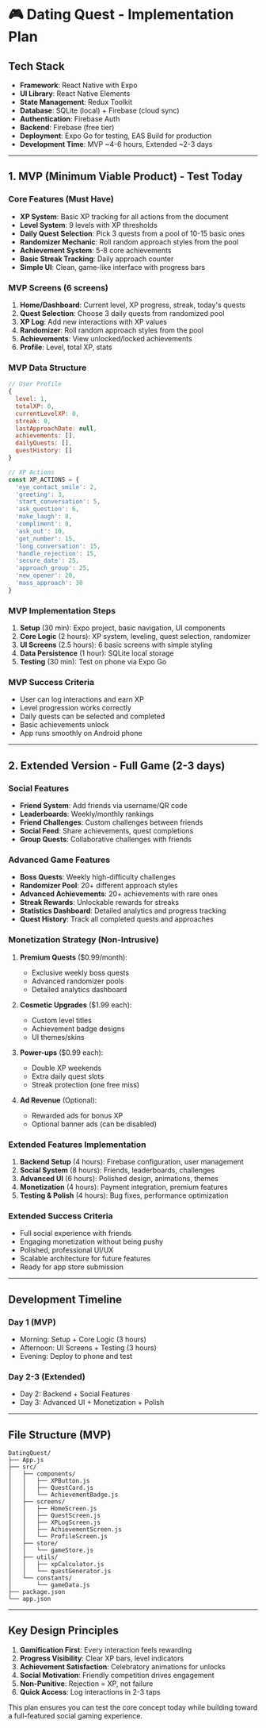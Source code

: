 # 🎮 Dating Quest - Implementation Plan

## Tech Stack
- **Framework**: React Native with Expo
- **UI Library**: React Native Elements
- **State Management**: Redux Toolkit
- **Database**: SQLite (local) + Firebase (cloud sync)
- **Authentication**: Firebase Auth
- **Backend**: Firebase (free tier)
- **Deployment**: Expo Go for testing, EAS Build for production
- **Development Time**: MVP ~4-6 hours, Extended ~2-3 days

---

## 1. MVP (Minimum Viable Product) - Test Today

### Core Features (Must Have)
- **XP System**: Basic XP tracking for all actions from the document
- **Level System**: 9 levels with XP thresholds
- **Daily Quest Selection**: Pick 3 quests from a pool of 10-15 basic ones
- **Randomizer Mechanic**: Roll random approach styles from the pool
- **Achievement System**: 5-8 core achievements
- **Basic Streak Tracking**: Daily approach counter
- **Simple UI**: Clean, game-like interface with progress bars

### MVP Screens (6 screens)
1. **Home/Dashboard**: Current level, XP progress, streak, today's quests
2. **Quest Selection**: Choose 3 daily quests from randomized pool
3. **XP Log**: Add new interactions with XP values
4. **Randomizer**: Roll random approach styles from the pool
5. **Achievements**: View unlocked/locked achievements
6. **Profile**: Level, total XP, stats

### MVP Data Structure
```javascript
// User Profile
{
  level: 1,
  totalXP: 0,
  currentLevelXP: 0,
  streak: 0,
  lastApproachDate: null,
  achievements: [],
  dailyQuests: [],
  questHistory: []
}

// XP Actions
const XP_ACTIONS = {
  'eye_contact_smile': 2,
  'greeting': 3,
  'start_conversation': 5,
  'ask_question': 6,
  'make_laugh': 8,
  'compliment': 8,
  'ask_out': 10,
  'get_number': 15,
  'long_conversation': 15,
  'handle_rejection': 15,
  'secure_date': 25,
  'approach_group': 25,
  'new_opener': 20,
  'mass_approach': 30
}
```

### MVP Implementation Steps
1. **Setup** (30 min): Expo project, basic navigation, UI components
2. **Core Logic** (2 hours): XP system, leveling, quest selection, randomizer
3. **UI Screens** (2.5 hours): 6 basic screens with simple styling
4. **Data Persistence** (1 hour): SQLite local storage
5. **Testing** (30 min): Test on phone via Expo Go

### MVP Success Criteria
- User can log interactions and earn XP
- Level progression works correctly
- Daily quests can be selected and completed
- Basic achievements unlock
- App runs smoothly on Android phone

---

## 2. Extended Version - Full Game (2-3 days)

### Social Features
- **Friend System**: Add friends via username/QR code
- **Leaderboards**: Weekly/monthly rankings
- **Friend Challenges**: Custom challenges between friends
- **Social Feed**: Share achievements, quest completions
- **Group Quests**: Collaborative challenges with friends

### Advanced Game Features
- **Boss Quests**: Weekly high-difficulty challenges
- **Randomizer Pool**: 20+ different approach styles
- **Advanced Achievements**: 20+ achievements with rare ones
- **Streak Rewards**: Unlockable rewards for streaks
- **Statistics Dashboard**: Detailed analytics and progress tracking
- **Quest History**: Track all completed quests and approaches

### Monetization Strategy (Non-Intrusive)
1. **Premium Quests** ($0.99/month):
   - Exclusive weekly boss quests
   - Advanced randomizer pools
   - Detailed analytics dashboard

2. **Cosmetic Upgrades** ($1.99 each):
   - Custom level titles
   - Achievement badge designs
   - UI themes/skins

3. **Power-ups** ($0.99 each):
   - Double XP weekends
   - Extra daily quest slots
   - Streak protection (one free miss)

4. **Ad Revenue** (Optional):
   - Rewarded ads for bonus XP
   - Optional banner ads (can be disabled)

### Extended Features Implementation
1. **Backend Setup** (4 hours): Firebase configuration, user management
2. **Social System** (8 hours): Friends, leaderboards, challenges
3. **Advanced UI** (6 hours): Polished design, animations, themes
4. **Monetization** (4 hours): Payment integration, premium features
5. **Testing & Polish** (4 hours): Bug fixes, performance optimization

### Extended Success Criteria
- Full social experience with friends
- Engaging monetization without being pushy
- Polished, professional UI/UX
- Scalable architecture for future features
- Ready for app store submission

---

## Development Timeline

### Day 1 (MVP)
- Morning: Setup + Core Logic (3 hours)
- Afternoon: UI Screens + Testing (3 hours)
- Evening: Deploy to phone and test

### Day 2-3 (Extended)
- Day 2: Backend + Social Features
- Day 3: Advanced UI + Monetization + Polish

---

## File Structure (MVP)
```
DatingQuest/
├── App.js
├── src/
│   ├── components/
│   │   ├── XPButton.js
│   │   ├── QuestCard.js
│   │   └── AchievementBadge.js
│   ├── screens/
│   │   ├── HomeScreen.js
│   │   ├── QuestScreen.js
│   │   ├── XPLogScreen.js
│   │   ├── AchievementScreen.js
│   │   └── ProfileScreen.js
│   ├── store/
│   │   └── gameStore.js
│   ├── utils/
│   │   ├── xpCalculator.js
│   │   └── questGenerator.js
│   └── constants/
│       └── gameData.js
├── package.json
└── app.json
```

---

## Key Design Principles
1. **Gamification First**: Every interaction feels rewarding
2. **Progress Visibility**: Clear XP bars, level indicators
3. **Achievement Satisfaction**: Celebratory animations for unlocks
4. **Social Motivation**: Friendly competition drives engagement
5. **Non-Punitive**: Rejection = XP, not failure
6. **Quick Access**: Log interactions in 2-3 taps

This plan ensures you can test the core concept today while building toward a full-featured social gaming experience.
